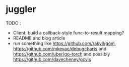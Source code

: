 # juggler

TODO :
* Client: build a callback-style func-to-result mapping?
* README and blog article
* run something like https://github.com/rakyll/gom, https://github.com/mkevac/debugcharts and https://github.com/uber/go-torch and possibly https://github.com/davecheney/gcvis

